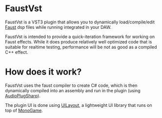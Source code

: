 # FaustVst

FaustVst is a VST3 plugin that allows you to dynamically load/compile/edit [Faust](https://github.com/grame-cncm/faust) dsp files while running integrated in your DAW.

FaustVst is intended to provide a quick-iteration framework for working on Faust effects. While it does produce relatively well optimized code that is suitable for realtime testing, performance will be not as good as a compiled C++ effect. 

# How does it work?

FaustVst uses the faust compiler to create C# code, which is then dynamically compiled into an assembly and run in the plugin (using [AudioPlugSharp](https://github.com/mikeoliphant/AudioPlugSharp)).

The plugin UI is done using [UILayout](https://github.com/mikeoliphant/UILayout), a lightweight UI library that runs on top of [MonoGame](https://github.com/MonoGame/MonoGame).


